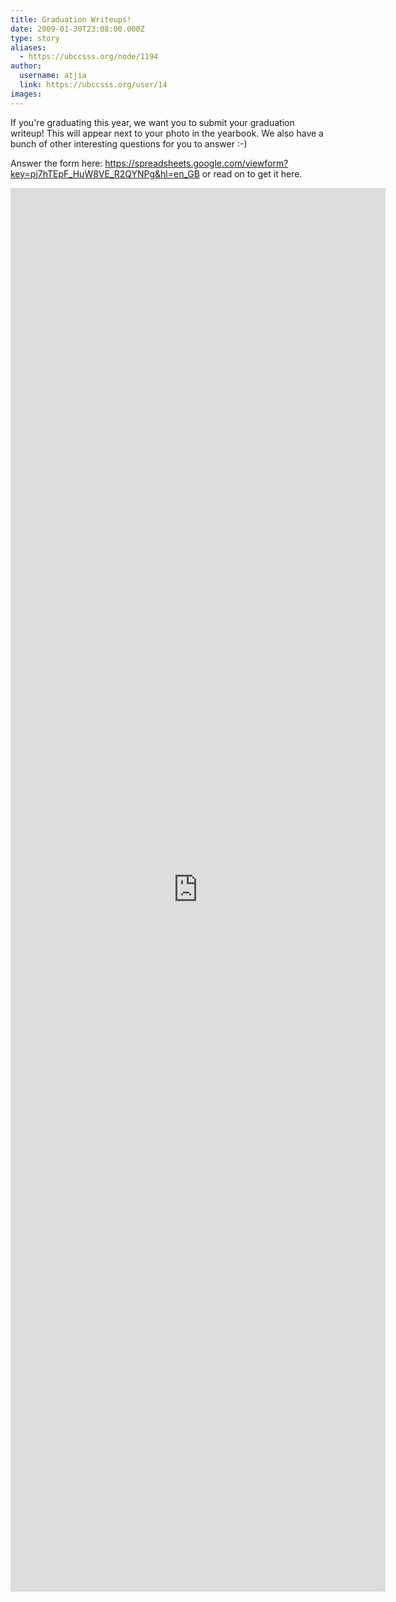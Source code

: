 ```yaml
---
title: Graduation Writeups! 
date: 2009-01-30T23:08:00.000Z
type: story
aliases:
  - https://ubccsss.org/node/1194
author:
  username: atjia
  link: https://ubccsss.org/user/14
images:
---
```


<div class="field field-name-body field-type-text-with-summary field-label-hidden"><div class="field-items"><div class="field-item even"><p>If you&apos;re graduating this year, we want you to submit your graduation writeup!  This will appear next to your photo in the yearbook.  We also have a bunch of other interesting questions for you to answer :-)</p>
<p>Answer the form here: <a href="https://spreadsheets.google.com/viewform?key=pj7hTEpF_HuW8VE_R2QYNPg&amp;hl=en_GB">https://spreadsheets.google.com/viewform?key=pj7hTEpF_HuW8VE_R2QYNPg&amp;hl=en_GB</a> or read on to get it here.</p>
<!--break--><iframe src="https://spreadsheets.google.com/embeddedform?key=pj7hTEpF_HuW8VE_R2QYNPg" width="600" height="2246" frameborder="0" marginheight="0" marginwidth="0">Loading...</iframe></div></div></div>    <footer>
          </footer>